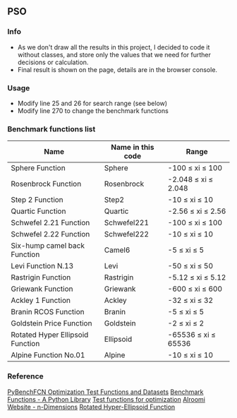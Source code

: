 ## PSO

### Info

- As we don't draw all the results in this project, I decided to code it without classes, and store only the values that we need for further decisions or calculation.
- Final result is shown on the page, details are in the browser console.

### Usage

- Modify line 25 and 26 for search range (see below)
- Modify line 270 to change the benchmark functions

### Benchmark functions list

| Name                             | Name in this code | Range               |
| -------------------------------- | ----------------- | ------------------- |
| Sphere Function                  | Sphere            | -100 ≤ xi ≤ 100     |
| Rosenbrock Function              | Rosenbrock        | -2.048 ≤ xi ≤ 2.048 |
| Step 2 Function                  | Step2             | -10 ≤ xi ≤ 10       |
| Quartic Function                 | Quartic           | -2.56 ≤ xi ≤ 2.56   |
| Schwefel 2.21 Function           | Schwefel221       | -100 ≤ xi ≤ 100     |
| Schwefel 2.22 Function           | Schwefel222       | -10 ≤ xi ≤ 10       |
| Six-hump camel back Function     | Camel6            | -5 ≤ xi ≤ 5         |
| Levi Function N.13               | Levi              | -50 ≤ xi ≤ 50       |
| Rastrigin Function               | Rastrigin         | -5.12 ≤ xi ≤ 5.12   |
| Griewank Function                | Griewank          | -600 ≤ xi ≤ 600     |
| Ackley 1 Function                | Ackley            | -32 ≤ xi ≤ 32       |
| Branin RCOS Function             | Branin            | -5 ≤ xi ≤ 5         |
| Goldstein Price Function         | Goldstein         | -2 ≤ xi ≤ 2         |
| Rotated Hyper Ellipsoid Function | Ellipsoid         | -65536 ≤ xi ≤ 65536 |
| Alpine Function No.01            | Alpine            | -10 ≤ xi ≤ 10       |

### Reference

[PyBenchFCN ](https://github.com/Y1fanHE/PyBenchFCN)
[Optimization Test Functions and Datasets](https://www.sfu.ca/~ssurjano/optimization.html)
[Benchmark Functions - A Python Library](https://gitlab.com/luca.baronti/python_benchmark_functions)
[Test functions for optimization](https://en.wikipedia.org/wiki/Test_functions_for_optimization)
[Alroomi Website - n-Dimensions](https://al-roomi.org/benchmarks/unconstrained/n-dimensions/)
[Rotated Hyper-Ellipsoid Function](https://www.indusmic.com/post/rotated-hyper-ellipsoid-function)
